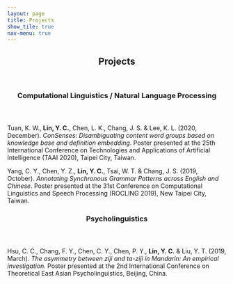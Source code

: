 ```yaml
---
layout: page
title: Projects
show_tile: true
nav-menu: true
---
```

<!-- Main -->
<div id="main" class="alt">
	
<!-- One -->	
<section id="one">
	<div class="inner">
		<header class="major">
			<h2>Projects</h2>
		</header>
	</div>
</section>


<!-- Two -->
<section id="two">
	<div class="inner">
		<header class="major">
			<h3>Computational Linguistics / Natural Language Processing</h3>
		</header>
		<p>Tuan, K. W., <b>Lin, Y. C.</b>, Chen, L. K., Chang, J. S. & Lee, K. L. (2020, December). <i>ConSenses: Disambiguating content word groups based on knowledge base and definition embedding</i>. Poster presented at the 25th International Conference on Technologies and Applications of Artificial Intelligence (TAAI 2020), Taipei City, Taiwan.</p>
		<p>Yang, C. Y., Chen, Y. Z., <b>Lin, Y. C.</b>, Tsai, W. T. & Chang, J. S. (2019, October). <i>Annotating Synchronous Grammar Patterns across English and Chinese</i>. Poster presented at the 31st Conference on Computational Linguistics and Speech Processing (ROCLING 2019), New Taipei City, Taiwan.</p>
	</div>
</section>


<!-- Three -->
<section id="three">
	<div class="inner">
		<header class="major">
			<h3>Psycholinguistics</h3>
		</header>
		<p>Hsu, C. C., Chang, F. Y., Chen, C. Y., Chen, P. Y., <b>Lin, Y. C.</b> & Liu, Y. T. (2019, March). <i>The asymmetry between ziji and ta-ziji in Mandarin: An empirical investigation</i>. Poster presented at the 2nd International Conference on Theoretical East Asian Psycholinguistics, Beijing, China.</p>
	</div>
</section>
</div>
